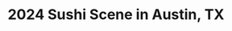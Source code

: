 ---
layout: post
title: 2024 Sushi Scene in Austin, TX
tags: sushi food austin
categories: food
thumbnail: chatsworth-thumbnail.jpeg
---